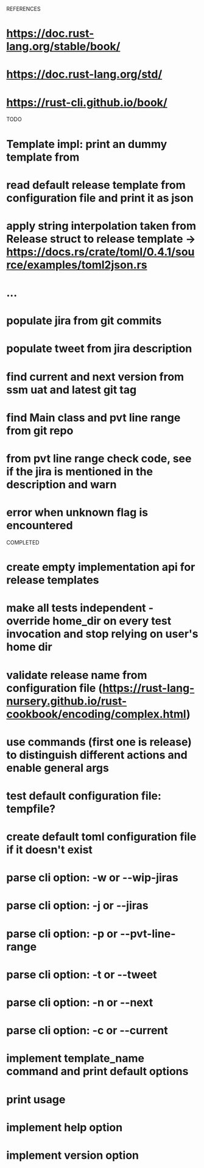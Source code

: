 REFERENCES

# https://doc.rust-lang.org/stable/book/
# https://doc.rust-lang.org/std/
# https://rust-cli.github.io/book/

TODO

# Template impl: print an dummy template from 
# read default release template from configuration file and print it as json
# apply string interpolation taken from Release struct to release template -> https://docs.rs/crate/toml/0.4.1/source/examples/toml2json.rs
# ...
# populate jira from git commits
# populate tweet from jira description
# find current and next version from ssm uat and latest git tag
# find Main class and pvt line range from git repo
# from pvt line range check code, see if the jira is mentioned in the description and warn
# error when unknown flag is encountered

COMPLETED

# create empty implementation api for release templates
# make all tests independent - override home_dir on every test invocation and stop relying on user's home dir
# validate release name from configuration file (https://rust-lang-nursery.github.io/rust-cookbook/encoding/complex.html)
# use commands (first one is release) to distinguish different actions and enable general args
# test default configuration file: tempfile?
# create default toml configuration file if it doesn't exist
# parse cli option: -w or --wip-jiras
# parse cli option: -j or --jiras
# parse cli option: -p or --pvt-line-range
# parse cli option: -t or --tweet
# parse cli option: -n or --next
# parse cli option: -c or --current
# implement template_name command and print default options
# print usage
# implement help option
# implement version option